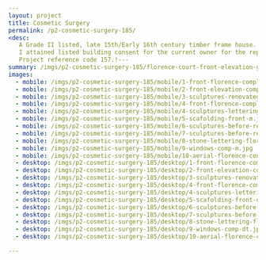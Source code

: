```yaml
---
layout: project
title: Cosmetic Surgery
permalink: /p2-cosmetic-surgery-185/
<desc:
   A Grade II listed, late 15th/Early 16th century timber frame house. The property has a 19th century rear extension and alterations by the notable Arts & Crafts architect Philip Webb, for William Morris’ sister, Henrietta. The design of the rear extension contains some interesting features such as a fully glazed roof section above a large window, designed to provide better natural light for Henrietta's needlework. in 1877 William Morris and Philip Webb wrote the manifesto for the Society for the Protection of Ancient Buildings that, as a member, we still support today.<br><br>
   I attained listed building consent for the current owner for the replacement of some modern external doors and the installation of a conservation rooflight and mechanical extract ventilation in the bathroom. While the extent of my commission was fairly minor in scale, it was great to work on a building of such a prominent and influential architect and with a direct connection to two building conservation pioneers.<br><br>
   Project reference code 157.!---
summary: /imgs/p2-cosmetic-surgery-185/florence-court-front-elevation-gal.jpg
images:
  - mobile: /imgs/p2-cosmetic-surgery-185/mobile/1-front-florence-complete-crop-1-m.jpg
  - mobile: /imgs/p2-cosmetic-surgery-185/mobile/2-front-elevation-completed-m.jpg
  - mobile: /imgs/p2-cosmetic-surgery-185/mobile/3-sculptures-renovated-florence-court-m.jpg
  - mobile: /imgs/p2-cosmetic-surgery-185/mobile/4-front-florence-complete-crop-2-m.jpg
  - mobile: /imgs/p2-cosmetic-surgery-185/mobile/4-sculptures-lettering-renovated-florence-court-m.jpg
  - mobile: /imgs/p2-cosmetic-surgery-185/mobile/5-scafolding-front-m.jpg
  - mobile: /imgs/p2-cosmetic-surgery-185/mobile/6-sculptures-before-renovation-florence-court-3-m.jpg
  - mobile: /imgs/p2-cosmetic-surgery-185/mobile/7-sculptures-before-renovation-florence-court-2-m.jpg
  - mobile: /imgs/p2-cosmetic-surgery-185/mobile/8-stone-lettering-florence-court-m.jpg
  - mobile: /imgs/p2-cosmetic-surgery-185/mobile/9-windows-comp-m.jpg
  - mobile: /imgs/p2-cosmetic-surgery-185/mobile/10-aerial-florence-court-m.jpg
  - desktop: /imgs/p2-cosmetic-surgery-185/desktop/1-front-florence-complete-crop-1-dt.jpg
  - desktop: /imgs/p2-cosmetic-surgery-185/desktop/2-front-elevation-completed-dt.jpg
  - desktop: /imgs/p2-cosmetic-surgery-185/desktop/3-sculptures-renovated-florence-court-dt.jpg
  - desktop: /imgs/p2-cosmetic-surgery-185/desktop/4-front-florence-complete-crop-2-dt.jpg
  - desktop: /imgs/p2-cosmetic-surgery-185/desktop/4-sculptures-lettering-renovated-florence-court-dt.jpg
  - desktop: /imgs/p2-cosmetic-surgery-185/desktop/5-scafolding-front-dt.jpg
  - desktop: /imgs/p2-cosmetic-surgery-185/desktop/6-sculptures-before-renovation-florence-court-3-dt.jpg
  - desktop: /imgs/p2-cosmetic-surgery-185/desktop/7-sculptures-before-renovation-florence-court-2-dt.jpg
  - desktop: /imgs/p2-cosmetic-surgery-185/desktop/8-stone-lettering-florence-court-dt.jpg
  - desktop: /imgs/p2-cosmetic-surgery-185/desktop/9-windows-comp-dt.jpg
  - desktop: /imgs/p2-cosmetic-surgery-185/desktop/10-aerial-florence-court-dt.jpg

---
```

